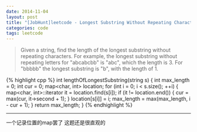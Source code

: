 ```yaml
---
date: 2014-11-04
layout: post
title: "[JobHunt]leetcode - Longest Substring Without Repeating Characters "
categories: code
tags: leetcode
---
```


>Given a string, find the length of the longest substring without repeating characters. For example, the longest substring without repeating letters for "abcabcbb" is "abc", which the length is 3. For "bbbbb" the longest substring is "b", with the length of 1.

<!--more-->
{% highlight cpp %}
int lengthOfLongestSubstring(string s) {
    int max_length = 0;
    int cur = 0;
    map<char, int> location;
    for (int i = 0; i < s.size(); ++i) {
        map<char, int>::iterator it = location.find(s[i]);
        if (it != location.end()) {
            cur = max(cur, it->second + 1);
        }
        location[s[i]] = i;
        max_length = max(max_length, i - cur + 1);
    }
    return max_length;
}
{% endhighlight %}

---
一个记录位置的map罢了 这题还是很直观的
